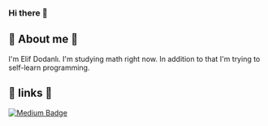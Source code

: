 ### Hi there 🤍


## 🎀 About me 🎀
I'm Elif Dodanlı. I'm studying math right now. In addition to that I'm trying to self-learn programming.


## 💌 links 💌
[![Medium Badge](https://img.shields.io/badge/-Medium-757575?style=flat-quare&labelColor=757575&logo=Medium&logoColor=white&link=link)](https://medium.com/@elifdodanli) 

